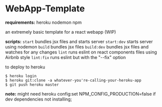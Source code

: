 # WebApp-Template

**requirements:**
  heroku
  nodemon
  npm

an extremely basic template for a react webapp (WIP)

**scripts:**
  `start`  bundles jsx files and starts server
  `start:dev`  starts server using nodemon
  `build` bundles jsx files
  `build:dev` bundles jsx files and watches for any changes
  `lint` runs eslint on react components files using Airbnb style
  `lint:fix` runs eslint but with the "--fix" option

to deploy to heroku
```
$ heroku login
$ heroku git:clone -a whatever-you're-calling-your-heroku-app
$ git push heroku master
```

**note:** might need heroku config:set NPM_CONFIG_PRODUCTION=false if dev dependencies not installing;


